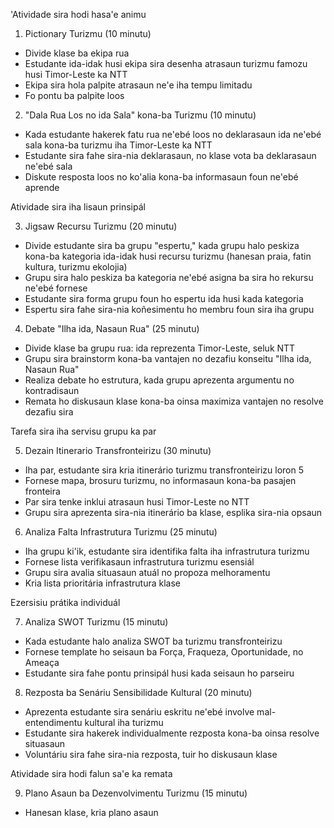 'Atividade sira hodi hasa'e animu 

1. Pictionary Turizmu (10 minutu)
- Divide klase ba ekipa rua
- Estudante ida-idak husi ekipa sira desenha atrasaun turizmu famozu husi Timor-Leste ka NTT
- Ekipa sira hola palpite atrasaun ne'e iha tempu limitadu
- Fo pontu ba palpite loos

2. "Dala Rua Los no ida Sala" kona-ba Turizmu (10 minutu)
- Kada estudante hakerek fatu rua ne'ebé loos no deklarasaun ida ne'ebé sala kona-ba turizmu iha Timor-Leste ka NTT
- Estudante sira fahe sira-nia deklarasaun, no klase vota ba deklarasaun ne'ebé sala
- Diskute resposta loos no ko'alia kona-ba informasaun foun ne'ebé aprende 

Atividade sira iha lisaun prinsipál

3. Jigsaw Recursu Turizmu (20 minutu)
- Divide estudante sira ba grupu "espertu," kada grupu halo peskiza kona-ba kategoria ida-idak husi recursu turizmu (hanesan praia, fatin kultura, turizmu ekolojia)
- Grupu sira halo peskiza ba kategoria ne'ebé asigna ba sira ho rekursu ne'ebé fornese
- Estudante sira forma grupu foun ho espertu ida husi kada kategoria
- Espertu sira fahe sira-nia koñesimentu ho membru foun sira iha grupu

4. Debate "Ilha ida, Nasaun Rua" (25 minutu)
- Divide klase ba grupu rua: ida reprezenta Timor-Leste, seluk NTT
- Grupu sira brainstorm kona-ba vantajen no dezafiu konseitu "Ilha ida, Nasaun Rua"
- Realiza debate ho estrutura, kada grupu aprezenta argumentu no kontradisaun
- Remata ho diskusaun klase kona-ba oinsa maximiza vantajen no resolve dezafiu sira

Tarefa sira iha servisu grupu ka par 

5. Dezain Itinerario Transfronteirizu (30 minutu)
- Iha par, estudante sira kria itinerário turizmu transfronteirizu loron 5
- Fornese mapa, brosuru turizmu, no informasaun kona-ba pasajen fronteira
- Par sira tenke inklui atrasaun husi Timor-Leste no NTT
- Grupu sira aprezenta sira-nia itinerário ba klase, esplika sira-nia opsaun 

6. Analiza Falta Infrastrutura Turizmu (25 minutu)
- Iha grupu ki'ik, estudante sira identifika falta iha infrastrutura turizmu
- Fornese lista verifikasaun infrastrutura turizmu esensiál
- Grupu sira avalia situasaun atuál no propoza melhoramentu
- Kria lista prioritária infrastrutura klase 

Ezersisiu prátika individuál 

7. Analiza SWOT Turizmu (15 minutu)
- Kada estudante halo analiza SWOT ba turizmu transfronteirizu
- Fornese template ho seisaun ba Força, Fraqueza, Oportunidade, no Ameaça
- Estudante sira fahe pontu prinsipál husi kada seisaun ho parseiru

8. Rezposta ba Senáriu Sensibilidade Kultural (20 minutu)
- Aprezenta estudante sira senáriu eskritu ne'ebé involve mal-entendimentu kultural iha turizmu
- Estudante sira hakerek individualmente rezposta kona-ba oinsa resolve situasaun
- Voluntáriu sira fahe sira-nia rezposta, tuir ho diskusaun klase

Atividade sira hodi falun sa'e ka remata

9. Plano Asaun ba Dezenvolvimentu Turizmu (15 minutu)
- Hanesan klase, kria plano asaun